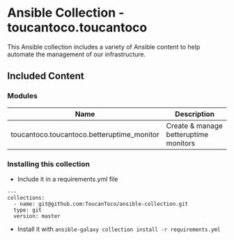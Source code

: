 # Ansible Collection - toucantoco.toucantoco

This Ansible collection includes a variety of Ansible content to help automate the management of our infrastructure.

## Included Content

### Modules

Name | Description
--- | ---
toucantoco.toucantoco.betteruptime_monitor | Create & manage betteruptime monitors

### Installing this collection

- Include it in a requirements.yml file
```
---
collections:
  - name: git@github.com:ToucanToco/ansible-collection.git
  type: git
  version: master
```

- Install it with `ansible-galaxy collection install -r requirements.yml`
